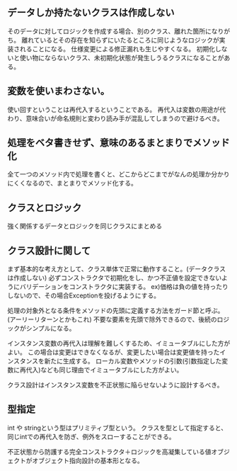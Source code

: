 ## データしか持たないクラスは作成しない
そのデータに対してロジックを作成する場合、別のクラス、離れた箇所になりがち。
離れているとその存在を知らずにいたるところに同じようなロジックが実装されることになる。
仕様変更による修正漏れも生じやすくなる。
初期化しないと使い物にならないクラス、未初期化状態が発生しうるクラスになることがある。

## 変数を使いまわさない。
使い回すということは再代入するということである。
再代入は変数の用途が代わり、意味合いが命名規則と変わり読み手が混乱してしまうので避けるべき。

## 処理をベタ書きせず、意味のあるまとまりでメソッド化
全て一つのメソッド内で処理を書くと、どこからどこまでがなんの処理か分かりにくくなるので、まとまりでメソッド化する。

## クラスとロジック
強く関係するデータとロジックを同じクラスにまとめる

## クラス設計に関して

まず基本的な考え方として、クラス単体で正常に動作すること。(データクラスは作成しない)
必ずコンストラクタで初期化をし、かつ不正値を設定できないようにバリデーションをコンストラクタに実装する。
ex)価格は負の値を持ったりしないので、その場合Exceptionを投げるようにする。

処理の対象外となる条件をメソッドの先頭に定義する方法をガード節と呼ぶ。(アーリーリターンとかもこれ)
不要な要素を先頭で除外できるので、後続のロジックがシンプルになる。

インスタンス変数の再代入は理解を難しくするため、イミュータブルにした方がよい。
この場合は変更はできなくなるが、変更したい場合は変更値を持ったインスタンスを新たに生成する。
ローカル変数やメソッドの引数(引数指定した変数に再代入)なども同じ理由でイミュータブルにした方がよい。

クラス設計はインスタンス変数を不正状態に陥らせないように設計するべき。

## 型指定
int や stringという型はプリミティブ型という。
クラスを型として指定すると、同じintでの再代入を防ぎ、例外をスローすることができる。

不正状態から防護する完全コンストラクタ＋ロジックを高凝集している値オブジェクトがオブジェクト指向設計の基本形となる。

